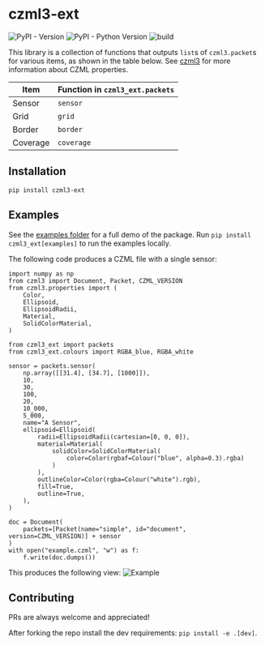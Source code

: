 # czml3-ext
![PyPI - Version](https://img.shields.io/pypi/v/czml3_ext)
![PyPI - Python Version](https://img.shields.io/pypi/pyversions/czml3_ext)
![build](https://img.shields.io/github/actions/workflow/status/Stoops-ML/czml3-ext/workflow.yml)

This library is a collection of functions that outputs `list`s of `czml3.packet`s for various items, as shown in the table below. See [czml3](https://github.com/Stoops-ML/czml3) for more information about CZML properties.

| Item     | Function in `czml3_ext.packets` |
| -------- | ------------------------------- |
| Sensor   | `sensor`                        |
| Grid     | `grid`                          |
| Border   | `border`                        |
| Coverage | `coverage`                      |

## Installation
`pip install czml3-ext`

## Examples
See the [examples folder](https://github.com/Stoops-ML/czml3-ext/blob/main/examples/) for a full demo of the package. Run `pip install czml3_ext[examples]` to run the examples locally.

The following code produces a CZML file with a single sensor:
```
import numpy as np
from czml3 import Document, Packet, CZML_VERSION
from czml3.properties import (
    Color,
    Ellipsoid,
    EllipsoidRadii,
    Material,
    SolidColorMaterial,
)

from czml3_ext import packets
from czml3_ext.colours import RGBA_blue, RGBA_white

sensor = packets.sensor(
    np.array([[31.4], [34.7], [1000]]),
    10,
    30,
    100,
    20,
    10_000,
    5_000,
    name="A Sensor",
    ellipsoid=Ellipsoid(
        radii=EllipsoidRadii(cartesian=[0, 0, 0]),
        material=Material(
            solidColor=SolidColorMaterial(
                color=Color(rgbaf=Colour("blue", alpha=0.3).rgba)
            )
        ),
        outlineColor=Color(rgba=Colour("white").rgb),
        fill=True,
        outline=True,
    ),
)

doc = Document(
    packets=[Packet(name="simple", id="document", version=CZML_VERSION)] + sensor
)
with open("example.czml", "w") as f:
    f.write(doc.dumps())
```

This produces the following view:
![Example](https://github.com/user-attachments/assets/c48709fe-652e-480b-a69a-ffccbe7b5ec1)




## Contributing
PRs are always welcome and appreciated!

After forking the repo install the dev requirements: `pip install -e .[dev]`.
